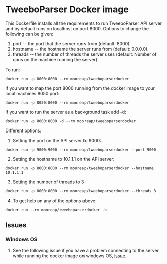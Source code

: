 # TweeboParser Docker image

This Dockerfile installs all the requirements to run TweeboParser API server and by default runs on localhost on port 8000. Options to change the following can be given:
1. port -- the port that the server runs from (default: 8000).
2. hostname -- the hostname the server runs from (default: 0.0.0.0).
3. threads -- the number of threads the server uses (default: Number of cpus on the machine running the server).

To run:
```
docker run -p 8000:8000 --rm mooreap/tweeboparserdocker
```
If you want to map the port 8000 running from the docker image to your local machines 8050 port:
```
docker run -p 8050:8000 --rm mooreap/tweeboparserdocker
```
If you want to run the server as a background task add -d:
```
docker run -p 8000:8000 -d --rm mooreap/tweeboparserdocker
```
Different options:
1. Setting the port on the API server to 9000:
```
docker run -p 9000:9000 --rm mooreap/tweeboparserdocker --port 9000
```
2. Setting the hostname to 10.1.1.1 on the API server:
```
docker run -p 8000:8000 --rm mooreap/tweeboparserdocker --hostname 10.1.1.1
```
3. Setting the number of threads to 3:
```
docker run -p 8000:8000 --rm mooreap/tweeboparserdocker --threads 3
```
4. To get help on any of the options above:
```
docker run --rm mooreap/tweeboparserdocker -h
```

## Issues

### Windows OS

1. See the following issue if you have a problem connecting to the server while running the docker image on windows OS, [issue](https://github.com/apmoore1/TweeboParserDocker/issues/1). 
